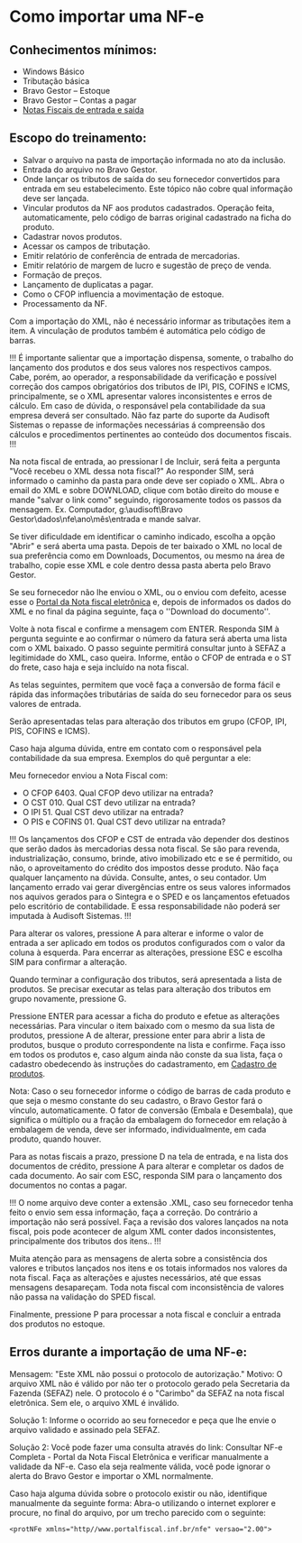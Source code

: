 # Como importar uma NF-e

## Conhecimentos mínimos:
- Windows Básico
- Tributação básica
- Bravo Gestor – Estoque
- Bravo Gestor – Contas a pagar
- [Notas Fiscais de entrada e saida](notas-fiscais-de-entrada-e-saida.md)

## Escopo do treinamento:
- Salvar o arquivo na pasta de importação informada no ato da inclusão.
- Entrada do arquivo no Bravo Gestor.
- Onde lançar os tributos de saída do seu fornecedor convertidos para entrada em seu estabelecimento. Este tópico não cobre qual informação deve ser lançada.
- Vincular produtos da NF aos produtos cadastrados. Operação feita, automaticamente, pelo código de barras original cadastrado na ficha do produto.
- Cadastrar novos produtos.
- Acessar os campos de tributação.
- Emitir relatório de conferência de entrada de mercadorias.
- Emitir relatório de margem de lucro e sugestão de preço de venda.
- Formação de preços.
- Lançamento de duplicatas a pagar.
- Como o CFOP influencia a movimentação de estoque.
- Processamento da NF.

Com a importação do XML, não é necessário informar as tributações item a item. A vinculação de produtos também é automática pelo código de barras.

!!!
É importante salientar que a importação dispensa, somente, o trabalho do lançamento dos produtos e dos seus valores nos respectivos campos. Cabe, porém, ao operador, a responsabilidade da verificação e possível correção dos campos obrigatórios dos tributos de IPI, PIS, COFINS e ICMS, principalmente, se o XML apresentar valores inconsistentes e erros de cálculo. Em caso de dúvida, o responsável pela contabilidade da sua empresa deverá ser consultado. Não faz parte do suporte da Audisoft Sistemas o repasse de informações necessárias á compreensão dos cálculos e procedimentos pertinentes ao conteúdo dos documentos fiscais.
!!!

Na nota fiscal de entrada, ao pressionar I de Incluir, será feita a pergunta "Você recebeu o XML dessa nota fiscal?" Ao responder SIM, será informado o caminho da pasta para onde deve ser copiado o XML. Abra o email do XML e sobre DOWNLOAD, clique com botão direito do mouse e mande "salvar o link como" seguindo, rigorosamente todos os passos da mensagem. Ex. Computador, g:\audisoft\Bravo Gestor\dados\nfe\ano\mês\entrada e mande salvar.

Se tiver dificuldade em identificar o caminho indicado, escolha a opção "Abrir" e será aberta uma pasta. Depois de ter baixado o XML no local de sua preferência como em Downloads, Documentos, ou mesmo na área de trabalho, copie esse XML e cole dentro dessa pasta aberta pelo Bravo Gestor.

Se seu fornecedor não lhe enviou o XML, ou o enviou com defeito, acesse esse o [Portal da Nota fiscal eletrônica](http://www.nfe.fazenda.gov.br/portal/principal.aspx) e, depois de informados os dados do XML e no final da página seguinte, faça o ''Download do documento''.

Volte à nota fiscal e confirme a mensagem com ENTER. Responda SIM à pergunta seguinte e ao confirmar o número da fatura será aberta uma lista com o XML baixado. O passo seguinte permitirá consultar junto à SEFAZ a legitimidade do XML, caso queira. Informe, então o CFOP de entrada e o ST do frete, caso haja e seja incluído na nota fiscal.

As telas seguintes, permitem que você faça a conversão de forma fácil e rápida das informações tributárias de saída do seu fornecedor para os seus valores de entrada.

Serão apresentadas telas para alteração dos tributos em grupo (CFOP, IPI, PIS, COFINS e ICMS).

Caso haja alguma dúvida, entre em contato com o responsável pela contabilidade da sua empresa. Exemplos do quê perguntar a ele:

Meu fornecedor enviou a Nota Fiscal com:

- O CFOP 6403. Qual CFOP devo utilizar na entrada?
- O CST 010. Qual CST devo utilizar na entrada?
- O IPI 51. Qual CST devo utilizar na entrada?
- O PIS e COFINS 01. Qual CST devo utilizar na entrada?

!!!
Os lançamentos dos CFOP e CST de entrada vão depender dos destinos que serão dados às mercadorias dessa nota fiscal. Se são para revenda, industrialização, consumo, brinde, ativo imobilizado etc e se é permitido, ou não, o aproveitamento do crédito dos impostos desse produto. Não faça qualquer lançamento na dúvida. Consulte, antes, o seu contador. Um lançamento errado vai gerar divergências entre os seus valores informados nos  aquivos gerados para o Sintegra e o SPED e os lançamentos efetuados pelo escritório de contabilidade. E essa responsabilidade não poderá ser imputada à Audisoft Sistemas.
!!!

Para alterar os valores, pressione A para alterar e informe o valor de entrada a ser aplicado em todos os produtos configurados com o valor da coluna à esquerda. Para encerrar as alterações, pressione ESC e escolha SIM para confirmar a alteração.

Quando terminar a configuração dos tributos, será apresentada a lista de produtos. Se precisar executar as telas para alteração dos tributos em grupo novamente, pressione G.

Pressione ENTER para acessar a ficha do produto e efetue as alterações necessárias. Para vincular o item baixado com o mesmo da sua lista de produtos, pressione A de alterar, pressione enter para abrir a lista de produtos, busque o produto correspondente na lista e confirme. Faça isso em todos os produtos e, caso algum ainda não conste da sua lista, faça o cadastro obedecendo às instruções do cadastramento, em [Cadastro de produtos](../Estoque/cadastro-de-produtos.md).

Nota: Caso o seu fornecedor informe o código de barras de cada produto e que seja o mesmo constante do seu cadastro, o Bravo Gestor fará o vínculo, automaticamente. O fator de conversão (Embala e Desembala), que significa o múltiplo ou a fração da embalagem do fornecedor em relação à embalagem de venda, deve ser informado, individualmente, em cada produto, quando houver.

Para as notas fiscais a prazo, pressione D na tela de entrada, e na lista dos documentos de crédito, pressione A para alterar e completar os dados de cada documento. Ao sair com ESC, responda SIM para o lançamento dos documentos no contas a pagar.

!!!
O nome arquivo deve conter a extensão .XML, caso seu fornecedor tenha feito o envio sem essa informação, faça a correção. Do contrário a importação não será possível. Faça a revisão dos valores lançados na nota fiscal, pois pode acontecer de algum XML conter dados inconsistentes, principalmente dos tributos dos itens.. 
!!!

Muita atenção para as mensagens de alerta sobre a consistência dos valores e tributos lançados nos itens e os totais informados nos valores da nota fiscal. Faça as alterações e ajustes necessários, até que essas mensagens desapareçam. Toda nota fiscal com inconsistência de valores não passa na validação do SPED fiscal.

Finalmente, pressione P para processar a nota fiscal e concluir a entrada dos produtos no estoque.

## Erros durante a importação de uma NF-e:

Mensagem: "Este XML não possui o protocolo de autorização."
Motivo: O arquivo XML não é válido por não ter o protocolo gerado pela Secretaria da Fazenda (SEFAZ) nele. O protocolo é o "Carimbo" da SEFAZ na nota fiscal eletrônica. Sem ele, o arquivo XML é inválido.
 
Solução 1: Informe o ocorrido ao seu fornecedor e peça que lhe envie o arquivo validado e assinado pela SEFAZ.
 
Solução 2: Você pode fazer uma consulta através do link: Consultar NF-e Completa - Portal da Nota Fiscal Eletrônica e verificar manualmente a validade da NF-e. Caso ela seja realmente válida, você pode ignorar o alerta do Bravo Gestor e importar o XML normalmente.
 
Caso haja alguma dúvida sobre o protocolo existir ou não, identifique manualmente da seguinte forma: 
Abra-o utilizando o internet explorer e procure, no final do arquivo, por um trecho parecido com o seguinte:

`<protNFe xmlns="http//www.portalfiscal.inf.br/nfe" versao="2.00">`